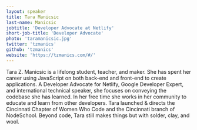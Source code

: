 ```yaml
---
layout: speaker
title: Tara Manicsic
last-name: Manicsic
jobtitle: 'Developer Advocate at Netlify'
short-job-title: 'Developer Advocate'
photo: 'taramanicsic.jpg'
twitter: 'tzmanics'
github: 'tzmanics'
website: 'https://tzmanics.com/#/'
---
```


Tara Z. Manicsic is a lifelong student, teacher, and maker. She has spent her career using JavaScript on both back-end and front-end to create applications. A Developer Advocate for Netlify, Google Developer Expert, and international technical speaker, she focuses on conveying the codebase she has learned. In her free time she works in her community to educate and learn from other developers. Tara launched & directs the Cincinnati Chapter of Women Who Code and the Cincinnati branch of NodeSchool. Beyond code, Tara still makes things but with solder, clay, and wool.
